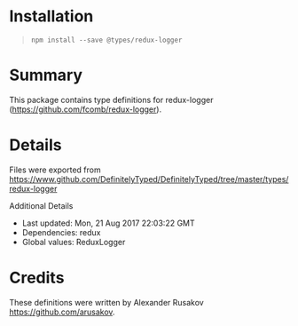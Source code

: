 # Installation
> `npm install --save @types/redux-logger`

# Summary
This package contains type definitions for redux-logger (https://github.com/fcomb/redux-logger).

# Details
Files were exported from https://www.github.com/DefinitelyTyped/DefinitelyTyped/tree/master/types/redux-logger

Additional Details
 * Last updated: Mon, 21 Aug 2017 22:03:22 GMT
 * Dependencies: redux
 * Global values: ReduxLogger

# Credits
These definitions were written by Alexander Rusakov <https://github.com/arusakov>.
